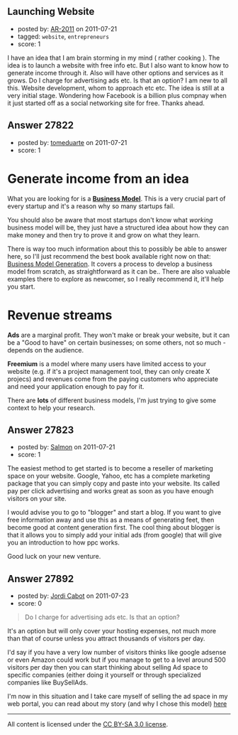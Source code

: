 ## Launching Website

- posted by: [AR-2011](https://stackexchange.com/users/-1/12145-ar-2011) on 2011-07-21
- tagged: `website`, `entrepreneurs`
- score: 1

I have an idea that I am brain storming in my mind ( rather cooking ). The idea is to launch a website with free info etc.  But I also want to know how to generate income through it. Also will have other options and services as it grows. Do I charge for advertising ads etc. Is that an option? I am new to all this. Website development, whom to approach etc etc. The idea is still at a very initial stage. Wondering how Facebook is a billion plus compnay when it just started off as a social networking site for free. Thanks ahead.


## Answer 27822

- posted by: [tomeduarte](https://stackexchange.com/users/-1/6408-tomeduarte) on 2011-07-21
- score: 1

<h1>Generate income from an idea</h1>

<p>What you are looking for is a <strong><a href="http://en.wikipedia.org/wiki/Business_model" rel="nofollow">Business Model</a></strong>. This is a very crucial part of every startup and it's a reason why so many startups fail.</p>

<p>You should also be aware that most startups don't know what <em>working</em> business model will be, they just have a structured idea about how they can make money and then try to prove it and grow on what they learn.</p>

<p>There is way too much information about this to possibly be able to answer here, so I'll just recommend the best book available right now on that: <a href="http://businessmodelgeneration.com/book" rel="nofollow">Business Model Generation</a>. It covers a process to develop a business model from scratch, as straightforward as it can be.. There are also valuable examples there to explore as newcomer, so I really recommend it, it'll help you start.</p>

<h1>Revenue streams</h1>

<p><strong>Ads</strong> are a marginal profit. They won't make or break your website, but it can be a "Good to have" on certain businesses; on some others, not so much - depends on the audience.</p>

<p><strong>Freemium</strong> is a model where many users have limited access to your website (e.g. if it's a project management tool, they can only create X projecs) and revenues come from the paying customers who appreciate and need your application enough to pay for it.</p>

<p>There are <strong>lots</strong> of different business models, I'm just trying to give some context to help your research.</p>



## Answer 27823

- posted by: [Salmon](https://stackexchange.com/users/-1/12021-salmon) on 2011-07-21
- score: 1

The easiest method to get started is to become a reseller of marketing space on your website. Google, Yahoo, etc has a complete marketing package that you can simply copy and paste into your website. Its called pay per click advertising and works great as soon as you have enough visitors on your site. 

I would advise you to go to "blogger" and start a blog. If you want to give free information away and use this as a means of generating feet, then become good at content generation first. The cool thing about blogger is that it allows you to simply add your initial ads (from google) that will give you an introduction to how ppc works. 

Good luck on your new venture.


## Answer 27892

- posted by: [Jordi Cabot](https://stackexchange.com/users/-1/12150-jordi-cabot) on 2011-07-23
- score: 0

<blockquote>
  <p>Do I charge for advertising ads etc. Is that an option?</p>
</blockquote>

<p>It's an option but will only cover your hosting expenses, not much more than that of course unless you attract thousands of visitors per day.</p>

<p>I'd say if you have a very low number of visitors thinks like google adsense or even Amazon could work but if you manage to get to a level around 500 visitors per day then you can start thinking about selling Ad space to specific companies (either doing it yourself or through specialized companies like BuySellAds.</p>

<p>I'm now in this situation and I take care myself of selling the ad space in my web portal, you can read about my story (and why I chose this model) <a href="http://storiesfailedentrepreneur.wordpress.com/2011/06/29/how-to-get-some-revenue-out-of-a-500-visitsday-sw-portal-sell-yourself-ad-space/" rel="nofollow">here</a> </p>




---

All content is licensed under the [CC BY-SA 3.0 license](https://creativecommons.org/licenses/by-sa/3.0/).
